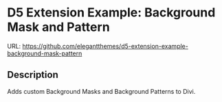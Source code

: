 # D5 Extension Example: Background Mask and Pattern

URL: https://github.com/elegantthemes/d5-extension-example-background-mask-pattern

## Description
Adds custom Background Masks and Background Patterns to Divi.
